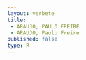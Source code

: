 ```yaml
---
layout: verbete
title:
 - ARAUJO, PAULO FREIRE
 - ARAÚJO, Paulo Freire
published: false
type: R
---
```


